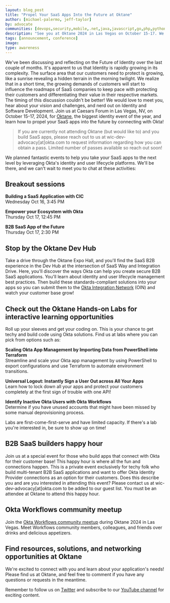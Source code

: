 ```yaml
---
layout: blog_post
title: "Propel Your SaaS Apps Into the Future at Oktane"
author: [michael-palermo, jeff-taylor]
by: advocate
communities: [devops,security,mobile,.net,java,javascript,go,php,python,ruby]
description: "See you at Oktane 2024 in Las Vegas on October 15-17. We have activities, experiences, and labs with developers in mind."
tags: [announcement, conference]
image:
type: awareness
---
```


We've been discussing and reflecting on the Future of Identity over the last couple of months. It's apparent to us that Identity is rapidly growing in its complexity. The surface area that our customers need to protect is growing, like a sunrise revealing a hidden terrain in the morning twilight. We realize that in a short time, the growing demands of customers will start to influence the roadmaps of SaaS companies to keep pace with protecting their customers and differentiating their value in their respective markets. The timing of this discussion couldn't be better! We would love to meet you, hear about your vision and challenges, and nerd out on Identity and Software Development. Join us at Caesars Forum in Las Vegas, NV, on October 15-17, 2024, for [Oktane](https://www.okta.com/oktane), the biggest identity event of the year, and learn how to propel your SaaS apps into the future by connecting with Okta!

> If you are currently not attending Oktane (but would like to) and you build SaaS apps, please reach out to us at wic-dev-advocacy[at]okta.com to request information regarding how you can obtain a pass. Limited number of passes available so reach out soon!

We planned fantastic events to help you take your SaaS apps to the next level by leveraging Okta's identity and user lifecycle platforms. We'll be there, and we can't wait to meet you to chat at these activities:

## Breakout sessions

**Building a SaaS Application with CIC** </br>
Wednesday Oct 16, 3:45 PM

**Empower your Ecosystem with Okta** </br>
Thursday Oct 17, 12:45 PM

**B2B SaaS App of the Future** </br>
Thursday Oct 17, 2:30 PM


## Stop by the Oktane Dev Hub

Take a drive through the Oktane Expo Hall, and you'll find the SaaS B2B experience in the Dev Hub at the intersection of SaaS Way and Integration Drive. Here, you'll discover the ways Okta can help you create secure B2B SaaS applications. You'll learn about identity and user lifecycle management best practices. Then build these standards-compliant solutions into your apps so you can submit them to the [Okta Integration Network](https://www.okta.com/okta-integration-network/) (OIN) and watch your customer base grow!

## Check out the Oktane Hands-on Labs for interactive learning opportunities

Roll up your sleeves and get your coding on. This is your chance to get techy and build code using Okta solutions. Find us at labs where you can pick from options such as:

**Scaling Okta App Management by Importing Data from PowerShell into Terraform** <br/>
Streamline and scale your Okta app management by using PowerShell to export configurations and use Terraform to automate environment transitions.

**Universal Logout: Instantly Sign a User Out across All Your Apps** <br/>
Learn how to lock down all your apps and protect your customers completely at the first sign of trouble with one API!

**Identify Inactive Okta Users with Okta Workflows** <br/>
Determine if you have unused accounts that might have been missed by some manual deprovisioning process.

Labs are first-come-first-serve and have limited capacity. If there's a lab you're interested in, be sure to show up on time!

## B2B SaaS builders happy hour

Join us at a special event for those who build apps that connect with Okta for their customer base! This happy hour is where all the fun and connections happen. This is a private event exclusively for techy folk who build multi-tenant B2B SaaS applications and want to offer Okta Identity Provider connections as an option for their customers. Does this describe you and are you interested in attending this event? Please contact us at wic-dev-advocacy[at]okta.com to be added to our guest list. You must be an attendee at Oktane to attend this happy hour. 

## Okta Workflows community meetup

Join the [Okta Workflows community meetup](https://www.meetup.com/okta-workflows/events/303467311) during Oktane 2024 in Las Vegas. Meet Workflows community members, colleagues, and friends over drinks and delicious appetizers. 

## Find resources, solutions, and networking opportunities at Oktane

We're excited to connect with you and learn about your application's needs! Please find us at Oktane, and feel free to comment if you have any questions or requests in the meantime. 

Remember to follow us on [Twitter](https://twitter.com/oktadev) and subscribe to our [YouTube channel](https://www.youtube.com/c/OktaDev/) for exciting content. 
